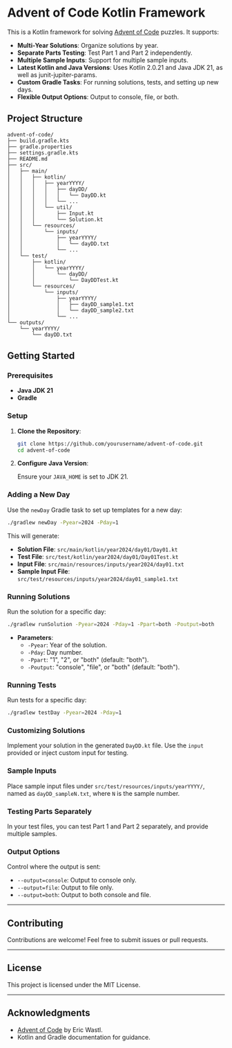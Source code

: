 # Advent of Code Kotlin Framework

This is a Kotlin framework for solving [Advent of Code](https://adventofcode.com/) puzzles. It
supports:

- **Multi-Year Solutions**: Organize solutions by year.
- **Separate Parts Testing**: Test Part 1 and Part 2 independently.
- **Multiple Sample Inputs**: Support for multiple sample inputs.
- **Latest Kotlin and Java Versions**: Uses Kotlin 2.0.21 and Java JDK 21, as well as
  junit-jupiter-params.
- **Custom Gradle Tasks**: For running solutions, tests, and setting up new days.
- **Flexible Output Options**: Output to console, file, or both.

## **Project Structure**

```
advent-of-code/
├── build.gradle.kts
├── gradle.properties
├── settings.gradle.kts
├── README.md
├── src/
│   ├── main/
│   │   ├── kotlin/
│   │   │   ├── yearYYYY/
│   │   │   │   ├── dayDD/
│   │   │   │   │   └── DayDD.kt
│   │   │   │   └── ...
│   │   │   └── util/
│   │   │       ├── Input.kt
│   │   │       └── Solution.kt
│   │   └── resources/
│   │       └── inputs/
│   │           ├── yearYYYY/
│   │           │   └── dayDD.txt
│   │           └── ...
│   └── test/
│       ├── kotlin/
│       │   └── yearYYYY/
│       │       └── dayDD/
│       │           └── DayDDTest.kt
│       └── resources/
│           └── inputs/
│               ├── yearYYYY/
│               │   ├── dayDD_sample1.txt
│               │   └── dayDD_sample2.txt
│               └── ...
└── outputs/
    └── yearYYYY/
        └── dayDD.txt
```

## **Getting Started**

### **Prerequisites**

- **Java JDK 21**
- **Gradle**

### **Setup**

1. **Clone the Repository**:

   ```bash
   git clone https://github.com/yourusername/advent-of-code.git
   cd advent-of-code
   ```

2. **Configure Java Version**:

   Ensure your `JAVA_HOME` is set to JDK 21.

### **Adding a New Day**

Use the `newDay` Gradle task to set up templates for a new day:

```bash
./gradlew newDay -Pyear=2024 -Pday=1
```

This will generate:

- **Solution File**: `src/main/kotlin/year2024/day01/Day01.kt`
- **Test File**: `src/test/kotlin/year2024/day01/Day01Test.kt`
- **Input File**: `src/main/resources/inputs/year2024/day01.txt`
- **Sample Input File**: `src/test/resources/inputs/year2024/day01_sample1.txt`

### **Running Solutions**

Run the solution for a specific day:

```bash
./gradlew runSolution -Pyear=2024 -Pday=1 -Ppart=both -Poutput=both
```

- **Parameters**:
    - `-Pyear`: Year of the solution.
    - `-Pday`: Day number.
    - `-Ppart`: "1", "2", or "both" (default: "both").
    - `-Poutput`: "console", "file", or "both" (default: "both").

### **Running Tests**

Run tests for a specific day:

```bash
./gradlew testDay -Pyear=2024 -Pday=1
```

### **Customizing Solutions**

Implement your solution in the generated `DayDD.kt` file. Use the `input` provided or inject custom
input for testing.

### **Sample Inputs**

Place sample input files under `src/test/resources/inputs/yearYYYY/`, named as `dayDD_sampleN.txt`,
where `N` is the sample number.

### **Testing Parts Separately**

In your test files, you can test Part 1 and Part 2 separately, and provide multiple samples.

### **Output Options**

Control where the output is sent:

- `--output=console`: Output to console only.
- `--output=file`: Output to file only.
- `--output=both`: Output to both console and file.

---

## **Contributing**

Contributions are welcome! Feel free to submit issues or pull requests.

---

## **License**

This project is licensed under the MIT License.

---

## **Acknowledgments**

- [Advent of Code](https://adventofcode.com/) by Eric Wastl.
- Kotlin and Gradle documentation for guidance.
